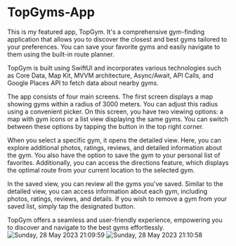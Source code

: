 # TopGyms-App
This is my featured app, TopGym. It's a comprehensive gym-finding application that allows you to discover the closest and best gyms tailored to your preferences. You can save your favorite gyms and easily navigate to them using the built-in route planner.

TopGym is built using SwiftUI and incorporates various technologies such as Core Data, Map Kit, MVVM architecture, Async/Await, API Calls, and Google Places API to fetch data about nearby gyms.

The app consists of four main screens. The first screen displays a map showing gyms within a radius of 3000 meters. You can adjust this radius using a convenient picker. On this screen, you have two viewing options: a map with gym icons or a list view displaying the same gyms. You can switch between these options by tapping the button in the top right corner.

When you select a specific gym, it opens the detailed view. Here, you can explore additional photos, ratings, reviews, and detailed information about the gym. You also have the option to save the gym to your personal list of favorites. Additionally, you can access the directions feature, which displays the optimal route from your current location to the selected gym.

In the saved view, you can review all the gyms you've saved. Similar to the detailed view, you can access information about each gym, including photos, ratings, reviews, and details. If you wish to remove a gym from your saved list, simply tap the designated button.

TopGym offers a seamless and user-friendly experience, empowering you to discover and navigate to the best gyms effortlessly.
![Sunday, 28 May 2023 21:09:59](https://github.com/DenysSalaudin/TopGymsApp/assets/122059775/f4ec435a-3e1f-40b1-af2c-8b9d0c1cf244)
![Sunday, 28 May 2023 21:10:58](https://github.com/DenysSalaudin/TopGymsApp/assets/122059775/d668c807-08e6-4c3e-a4d1-f89f8cca3baa)
